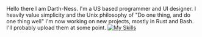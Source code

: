 Hello there I am Darth-Ness. I'm a US based programmer and UI designer. I heavily value simplicity and the Unix philosophy of "Do one thing, and do one thing well"
I'm now working on new projects, mostly in Rust and Bash. I'll probably upload them at some point.
[![My Skills](https://skillicons.dev/icons?i=bash,blender,c,html,css,js,figma,github,linux,neovim,nodejs,py,rust,vim)](https://skillicons.dev)
